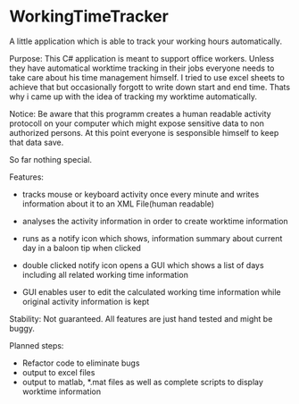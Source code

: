 # WorkingTimeTracker
A little application which is able to track your working hours automatically.


Purpose:
This C# application is meant to support office workers. Unless they have automatical worktime tracking in their jobs everyone needs to take care about his time management himself. I tried to use excel sheets to achieve that but occasionally forgott to write down start and end time. Thats why i came up with the idea of tracking my worktime automatically.

Notice: Be aware that this programm creates a human readable activity protocoll on your computer which might expose sensitive data to non authorized persons. At this point everyone is sesponsible himself to keep that data save.

So far nothing special.

Features:
  - tracks mouse or keyboard activity once every minute and writes information about it to an XML File(human readable)
  - analyses the activity information in order to create worktime information
  
  - runs as a notify icon which shows, information summary about current day in a baloon tip when clicked
  - double clicked notify icon opens a GUI which shows a list of days including all related working time information
  - GUI enables user to edit the calculated working time information while original activity information is kept
  
  Stability: Not guaranteed. All features are just hand tested and might be buggy.
  
Planned steps:
  - Refactor code to eliminate bugs
  - output to excel files
  - output to matlab, *.mat files as well as complete scripts to display worktime information
  
